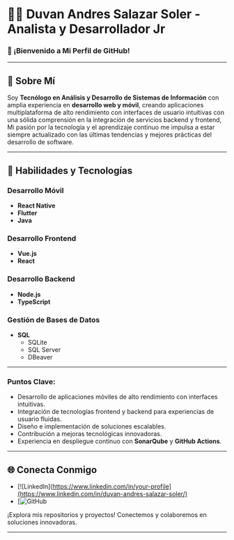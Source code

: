# 👨‍💻 Duvan Andres Salazar Soler - Analista y Desarrollador Jr

### 🚀 ¡Bienvenido a Mi Perfil de GitHub!

---

## 🌟 Sobre Mí

Soy **Tecnólogo en Análisis y Desarrollo de Sistemas de Información** con amplia experiencia en **desarrollo web y móvil**, creando aplicaciones multiplataforma de alto rendimiento con interfaces de usuario intuitivas con una sólida comprensión en la integración de servicios backend y frontend, Mi pasión por la tecnología y el aprendizaje continuo me impulsa a estar siempre actualizado con las últimas tendencias y mejores prácticas del desarrollo de software.


---

## 💼 Habilidades y Tecnologías

### Desarrollo Móvil
- **React Native**
- **Flutter**
- **Java**

### Desarrollo Frontend
- **Vue.js**
- **React**

### Desarrollo Backend
- **Node.js**
- **TypeScript**

### Gestión de Bases de Datos
- **SQL**
  - SQLite
  - SQL Server
  - DBeaver

---

### Puntos Clave:
- Desarrollo de aplicaciones móviles de alto rendimiento con interfaces intuitivas.
- Integración de tecnologías frontend y backend para experiencias de usuario fluidas.
- Diseño e implementación de soluciones escalables.
- Contribución a mejoras tecnológicas innovadoras.
- Experiencia en despliegue continuo con **SonarQube** y **GitHub Actions**.

---

## 🌐 Conecta Conmigo

- [![LinkedIn](https://www.linkedin.com/in/your-profile](https://www.linkedin.com/in/duvan-andres-salazar-soler/)
- [![GitHub](https://github.com/your-profile](https://github.com/dsalazars))


¡Explora mis repositorios y proyectos! Conectemos y colaboremos en soluciones innovadoras.

---
